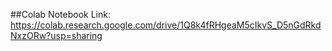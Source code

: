 ##Colab Notebook Link:
https://colab.research.google.com/drive/1Q8k4fRHgeaM5cIkvS_D5nGdRkdNxzORw?usp=sharing